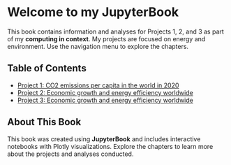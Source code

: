 # Welcome to my JupyterBook

This book contains information and analyses for Projects 1, 2, and 3 as part of my **computing in context**. My projects are focused on energy and environment. Use the navigation menu to explore the chapters.

## Table of Contents

- [Project 1: CO2 emissions per capita in the world in 2020](Proj1.ipynb)
- [Project 2: Economic growth and energy efficiency worldwide](Proj2.ipynb)
- [Project 3: Economic growth and energy efficiency worldwide](Proj3.ipynb)



## About This Book

This book was created using **JupyterBook** and includes interactive notebooks with Plotly visualizations. Explore the chapters to learn more about the projects and analyses conducted.